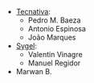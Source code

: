 - [Tecnativa](https://www.tecnativa.com):
  - Pedro M. Baeza
  - Antonio Espinosa
  - João Marques
- [Sygel](https://www.sygel.es):
  - Valentin Vinagre
  - Manuel Regidor
- Marwan B.
